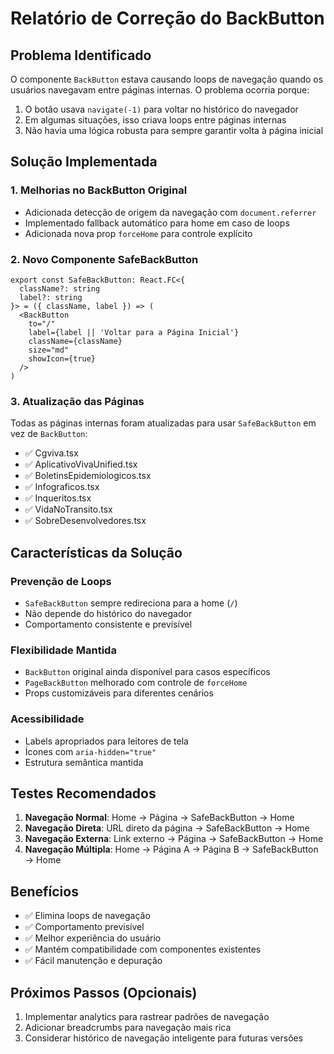 # Relatório de Correção do BackButton

## Problema Identificado
O componente `BackButton` estava causando loops de navegação quando os usuários navegavam entre páginas internas. O problema ocorria porque:

1. O botão usava `navigate(-1)` para voltar no histórico do navegador
2. Em algumas situações, isso criava loops entre páginas internas
3. Não havia uma lógica robusta para sempre garantir volta à página inicial

## Solução Implementada

### 1. Melhorias no BackButton Original
- Adicionada detecção de origem da navegação com `document.referrer`
- Implementado fallback automático para home em caso de loops
- Adicionada nova prop `forceHome` para controle explícito

### 2. Novo Componente SafeBackButton
```tsx
export const SafeBackButton: React.FC<{
  className?: string
  label?: string
}> = ({ className, label }) => (
  <BackButton
    to="/"
    label={label || 'Voltar para a Página Inicial'}
    className={className}
    size="md"
    showIcon={true}
  />
)
```

### 3. Atualização das Páginas
Todas as páginas internas foram atualizadas para usar `SafeBackButton` em vez de `BackButton`:
- ✅ Cgviva.tsx
- ✅ AplicativoVivaUnified.tsx  
- ✅ BoletinsEpidemiologicos.tsx
- ✅ Infograficos.tsx
- ✅ Inqueritos.tsx
- ✅ VidaNoTransito.tsx
- ✅ SobreDesenvolvedores.tsx

## Características da Solução

### Prevenção de Loops
- `SafeBackButton` sempre redireciona para a home (`/`)
- Não depende do histórico do navegador
- Comportamento consistente e previsível

### Flexibilidade Mantida
- `BackButton` original ainda disponível para casos específicos
- `PageBackButton` melhorado com controle de `forceHome`
- Props customizáveis para diferentes cenários

### Acessibilidade
- Labels apropriados para leitores de tela
- Ícones com `aria-hidden="true"`
- Estrutura semântica mantida

## Testes Recomendados

1. **Navegação Normal**: Home → Página → SafeBackButton → Home
2. **Navegação Direta**: URL direto da página → SafeBackButton → Home  
3. **Navegação Externa**: Link externo → Página → SafeBackButton → Home
4. **Navegação Múltipla**: Home → Página A → Página B → SafeBackButton → Home

## Benefícios

- ✅ Elimina loops de navegação
- ✅ Comportamento previsível
- ✅ Melhor experiência do usuário
- ✅ Mantém compatibilidade com componentes existentes
- ✅ Fácil manutenção e depuração

## Próximos Passos (Opcionais)

1. Implementar analytics para rastrear padrões de navegação
2. Adicionar breadcrumbs para navegação mais rica
3. Considerar histórico de navegação inteligente para futuras versões
